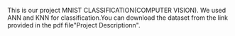 This is our project MNIST CLASSIFICATION(COMPUTER VISION). 
We used ANN and KNN for classification.You can download the dataset from the link provided in the pdf file"Project Descriptionn".
